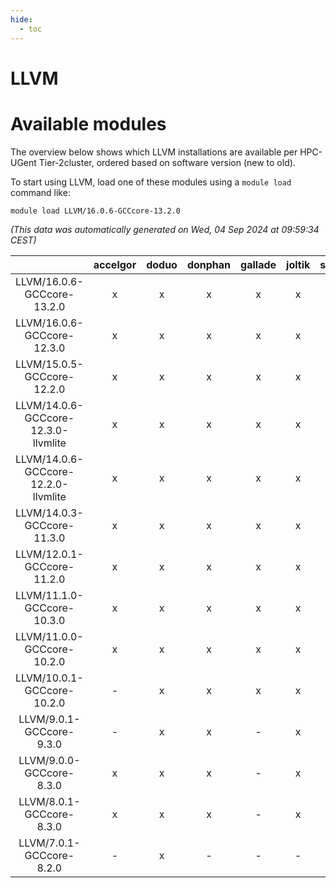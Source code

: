 ```yaml
---
hide:
  - toc
---
```


LLVM
====

# Available modules


The overview below shows which LLVM installations are available per HPC-UGent Tier-2cluster, ordered based on software version (new to old).

To start using LLVM, load one of these modules using a `module load` command like:

```shell
module load LLVM/16.0.6-GCCcore-13.2.0
```

*(This data was automatically generated on Wed, 04 Sep 2024 at 09:59:34 CEST)*  

| |accelgor|doduo|donphan|gallade|joltik|shinx|skitty|
| :---: | :---: | :---: | :---: | :---: | :---: | :---: | :---: |
|LLVM/16.0.6-GCCcore-13.2.0|x|x|x|x|x|x|x|
|LLVM/16.0.6-GCCcore-12.3.0|x|x|x|x|x|x|x|
|LLVM/15.0.5-GCCcore-12.2.0|x|x|x|x|x|x|x|
|LLVM/14.0.6-GCCcore-12.3.0-llvmlite|x|x|x|x|x|x|x|
|LLVM/14.0.6-GCCcore-12.2.0-llvmlite|x|x|x|x|x|-|x|
|LLVM/14.0.3-GCCcore-11.3.0|x|x|x|x|x|x|x|
|LLVM/12.0.1-GCCcore-11.2.0|x|x|x|x|x|-|x|
|LLVM/11.1.0-GCCcore-10.3.0|x|x|x|x|x|-|x|
|LLVM/11.0.0-GCCcore-10.2.0|x|x|x|x|x|-|x|
|LLVM/10.0.1-GCCcore-10.2.0|-|x|x|x|x|-|x|
|LLVM/9.0.1-GCCcore-9.3.0|-|x|x|-|x|-|x|
|LLVM/9.0.0-GCCcore-8.3.0|x|x|x|-|x|-|x|
|LLVM/8.0.1-GCCcore-8.3.0|x|x|x|-|x|-|x|
|LLVM/7.0.1-GCCcore-8.2.0|-|x|-|-|-|-|-|

